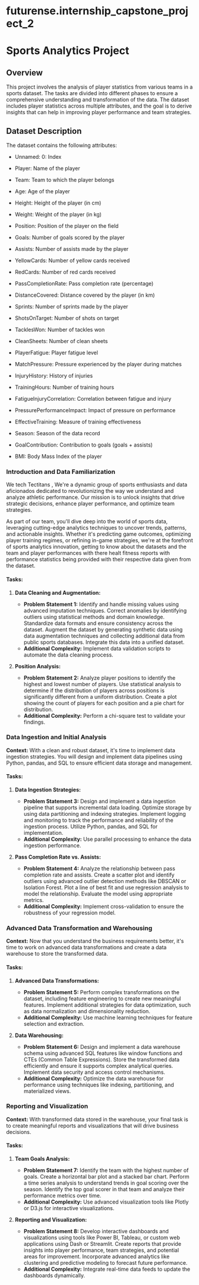 # futurense.internship_capstone_project_2
# Sports Analytics Project
## Overview
This project involves the analysis of player statistics from various teams in a sports dataset. The tasks are divided into different phases to ensure a comprehensive understanding and transformation of the data. The dataset includes player statistics across multiple attributes, and the goal is to derive insights that can help in improving player performance and team strategies.

## Dataset Description
The dataset contains the following attributes:

* Unnamed: 0: Index

* Player: Name of the player

* Team: Team to which the player belongs

* Age: Age of the player

* Height: Height of the player (in cm)

* Weight: Weight of the player (in kg)

* Position: Position of the player on the field

* Goals: Number of goals scored by the player

* Assists: Number of assists made by the player

* YellowCards: Number of yellow cards received

* RedCards: Number of red cards received

* PassCompletionRate: Pass completion rate (percentage)

* DistanceCovered: Distance covered by the player (in km)

* Sprints: Number of sprints made by the player

* ShotsOnTarget: Number of shots on target

* TacklesWon: Number of tackles won

* CleanSheets: Number of clean sheets

* PlayerFatigue: Player fatigue level

* MatchPressure: Pressure experienced by the player during matches

* InjuryHistory: History of injuries

* TrainingHours: Number of training hours

* FatigueInjuryCorrelation: Correlation between fatigue and injury

* PressurePerformanceImpact: Impact of pressure on performance

* EffectiveTraining: Measure of training effectiveness

* Season: Season of the data record

* GoalContribution: Contribution to goals (goals + assists)

* BMI: Body Mass Index of the player

### Introduction and Data Familiarization
We tech Tectitans , We're a dynamic group of sports enthusiasts and data aficionados dedicated to revolutionizing the way we understand and analyze athletic performance. Our mission is to unlock insights that drive strategic decisions, enhance player performance, and optimize team strategies.

As part of our team, you'll dive deep into the world of sports data, leveraging cutting-edge analytics techniques to uncover trends, patterns, and actionable insights. Whether it's predicting game outcomes, optimizing player training regimes, or refining in-game strategies, we're at the forefront of sports analytics innovation, getting to know about the datasets and the team and player performances with there healt fitness reports with performance statistics being provided with their respective data given from the dataset.

#### Tasks:
1. **Data Cleaning and Augmentation:**
   - **Problem Statement 1:** Identify and handle missing values using advanced imputation techniques. Correct anomalies by identifying outliers using statistical methods and domain knowledge. Standardize data formats and ensure consistency across the dataset. Augment the dataset by generating synthetic data using data augmentation techniques and collecting additional data from public sports databases. Integrate this data into a unified dataset.
   - **Additional Complexity:** Implement data validation scripts to automate the data cleaning process.

2. **Position Analysis:**
   - **Problem Statement 2:** Analyze player positions to identify the highest and lowest number of players. Use statistical analysis to determine if the distribution of players across positions is significantly different from a uniform distribution. Create a plot showing the count of players for each position and a pie chart for distribution.
   - **Additional Complexity:** Perform a chi-square test to validate your findings.

### Data Ingestion and Initial Analysis
**Context:** 
With a clean and robust dataset, it's time to implement data ingestion strategies. You will design and implement data pipelines using Python, pandas, and SQL to ensure efficient data storage and management.

#### Tasks:
1. **Data Ingestion Strategies:**
   - **Problem Statement 3:** Design and implement a data ingestion pipeline that supports incremental data loading. Optimize storage by using data partitioning and indexing strategies. Implement logging and monitoring to track the performance and reliability of the ingestion process. Utilize Python, pandas, and SQL for implementation.
   - **Additional Complexity:** Use parallel processing to enhance the data ingestion performance.

2. **Pass Completion Rate vs. Assists:**
   - **Problem Statement 4:** Analyze the relationship between pass completion rate and assists. Create a scatter plot and identify outliers using advanced outlier detection methods like DBSCAN or Isolation Forest. Plot a line of best fit and use regression analysis to model the relationship. Evaluate the model using appropriate metrics.
   - **Additional Complexity:** Implement cross-validation to ensure the robustness of your regression model.

### Advanced Data Transformation and Warehousing
**Context:** 
Now that you understand the business requirements better, it's time to work on advanced data transformations and create a data warehouse to store the transformed data.

#### Tasks:
1. **Advanced Data Transformations:**
   - **Problem Statement 5:** Perform complex transformations on the dataset, including feature engineering to create new meaningful features. Implement additional strategies for data optimization, such as data normalization and dimensionality reduction.
   - **Additional Complexity:** Use machine learning techniques for feature selection and extraction.

2. **Data Warehousing:**
   - **Problem Statement 6:** Design and implement a data warehouse schema using advanced SQL features like window functions and CTEs (Common Table Expressions). Store the transformed data efficiently and ensure it supports complex analytical queries. Implement data security and access control mechanisms.
   - **Additional Complexity:** Optimize the data warehouse for performance using techniques like indexing, partitioning, and materialized views.

### Reporting and Visualization
**Context:** 
With transformed data stored in the warehouse, your final task is to create meaningful reports and visualizations that will drive business decisions.

#### Tasks:
1. **Team Goals Analysis:**
   - **Problem Statement 7:** Identify the team with the highest number of goals. Create a horizontal bar plot and a stacked bar chart. Perform a time series analysis to understand trends in goal scoring over the season. Identify the top goal scorer in that team and analyze their performance metrics over time.
   - **Additional Complexity:** Use advanced visualization tools like Plotly or D3.js for interactive visualizations.

2. **Reporting and Visualization:**
   - **Problem Statement 8:** Develop interactive dashboards and visualizations using tools like Power BI, Tableau, or custom web applications using Dash or Streamlit. Create reports that provide insights into player performance, team strategies, and potential areas for improvement. Incorporate advanced analytics like clustering and predictive modeling to forecast future performance.
   - **Additional Complexity:** Integrate real-time data feeds to update the dashboards dynamically.

